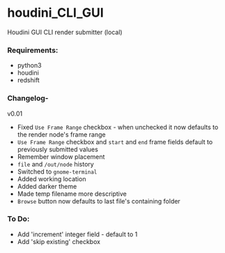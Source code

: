# houdini_CLI_GUI
Houdini GUI CLI render submitter (local)

### Requirements:
* python3
* houdini
* redshift

### Changelog-
v0.01
* Fixed `Use Frame Range` checkbox - when unchecked it now defaults to the render node's frame range
* `Use Frame Range` checkbox and `start` and `end` frame fields default to previously submitted values
* Remember window placement
* `file` and `/out/node` history
* Switched to `gnome-terminal`
* Added working location
* Added darker theme
* Made temp filename more descriptive
* `Browse` button now defaults to last file's containing folder


### To Do:
* Add 'increment' integer field - default to 1
* Add 'skip existing' checkbox
